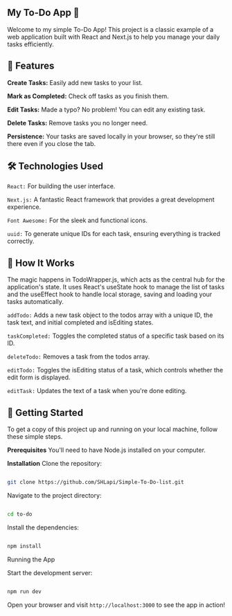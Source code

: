 ## My To-Do App 🚀
Welcome to my simple To-Do App! This project is a classic example of a web application built with React and Next.js to help you manage your daily tasks efficiently.

## 🌟 Features
**Create Tasks:** Easily add new tasks to your list.

**Mark as Completed:** Check off tasks as you finish them.

**Edit Tasks:** Made a typo? No problem! You can edit any existing task.

**Delete Tasks:** Remove tasks you no longer need.

**Persistence:** Your tasks are saved locally in your browser, so they're still there even if you close the tab.

## 🛠️ Technologies Used
`React:` For building the user interface.

`Next.js:` A fantastic React framework that provides a great development experience.

`Font Awesome:` For the sleek and functional icons.

`uuid:` To generate unique IDs for each task, ensuring everything is tracked correctly.

## 📝 How It Works
The magic happens in TodoWrapper.js, which acts as the central hub for the application's state. It uses React's useState hook to manage the list of tasks and the useEffect hook to handle local storage, saving and loading your tasks automatically.

`addTodo:` Adds a new task object to the todos array with a unique ID, the task text, and initial completed and isEditing states.

`taskCompleted:` Toggles the completed status of a specific task based on its ID.

`deleteTodo:` Removes a task from the todos array.

`editTodo:` Toggles the isEditing status of a task, which controls whether the edit form is displayed.

`editTask:` Updates the text of a task when you're done editing.

## 🚀 Getting Started
To get a copy of this project up and running on your local machine, follow these simple steps.

**Prerequisites**
You'll need to have Node.js installed on your computer.

**Installation**
Clone the repository:

```Bash

git clone https://github.com/SHLapi/Simple-To-Do-list.git
```
Navigate to the project directory:

```Bash

cd to-do
```
Install the dependencies:

```Bash

npm install
```
Running the App

Start the development server:

```Bash

npm run dev
```
Open your browser and visit ```http://localhost:3000``` to see the app in action!
